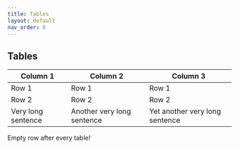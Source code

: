 ```yaml
---
title: Tables
layout: default
nav_order: 6
---
```


## Tables

| Column 1           | Column 2                   | Column 3                       |
| ------------------ | -------------------------- | ------------------------------ |
| Row 1              | Row 1                      | Row 1                          |
| Row 2              | Row 2                      | Row 2                          |
| Very long sentence | Another very long sentence | Yet another very long sentence |

Empty row after every table!